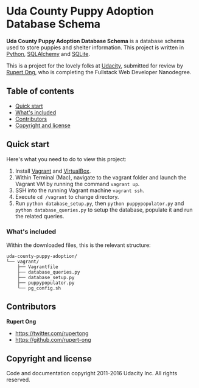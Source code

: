 # Uda County Puppy Adoption Database Schema

**Uda County Puppy Adoption Database Schema** is a database schema used to store puppies and shelter information. This project is written in [Python](https://www.python.org), [SQLAlchemy](http://sqlalchemy.org) and [SQLite](https://www.sqlite.org).

This is a project for the lovely folks at [Udacity](https://www.udacity.com), submitted for review by [Rupert Ong](http://twitter.com/rupertong), who is completing the Fullstack Web Developer Nanodegree.


## Table of contents

* [Quick start](#quick-start)
* [What's included](#whats-included)
* [Contributors](#contributors)
* [Copyright and license](#copyright-and-license)


## Quick start

Here's what you need to do to view this project:

1. Install [Vagrant](https://www.vagrantup.com) and [VirtualBox](https://www.virtualbox.org).
2. Within Terminal (Mac), navigate to the vagrant folder and launch the Vagrant VM by running the command `vagrant up`.
3. SSH into the running Vagrant machine `vagrant ssh`. 
4. Execute `cd /vagrant` to change directory.
5. Run `python database_setup.py`, then `python puppypopulator.py` and `python database_queries.py` to setup the database, populate it and run the related queries.


### What's included

Within the downloaded files, this is the relevant structure:

```
uda-county-puppy-adoption/
└── vagrant/
    ├── Vagrantfile
    ├── database_queries.py
    ├── database_setup.py
    ├── puppypopulator.py
    └── pg_config.sh
```


## Contributors

**Rupert Ong**

* <https://twitter.com/rupertong>
* <https://github.com/rupert-ong>


## Copyright and license

Code and documentation copyright 2011-2016 Udacity Inc. All rights reserved.
